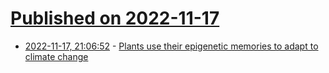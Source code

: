 # [Published on 2022-11-17](index.md)

* [2022-11-17, 21:06:52](https://news.ycombinator.com/item?id=33645710) - [Plants use their epigenetic memories to adapt to climate change](https://www.sciencedaily.com/releases/2022/11/221117135539.htm)
